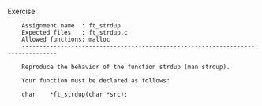 Exercise

        Assignment name  : ft_strdup
        Expected files   : ft_strdup.c
        Allowed functions: malloc
        --------------------------------------------------------------------------------

        Reproduce the behavior of the function strdup (man strdup).

        Your function must be declared as follows:

        char    *ft_strdup(char *src);